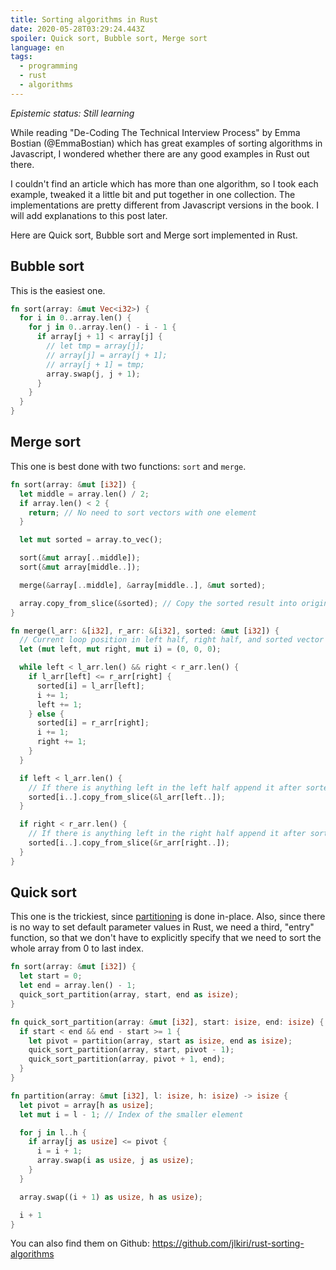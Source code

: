 ```yaml
---
title: Sorting algorithms in Rust
date: 2020-05-28T03:29:24.443Z
spoiler: Quick sort, Bubble sort, Merge sort
language: en
tags:
  - programming
  - rust
  - algorithms
---
```

*Epistemic status: Still learning*

While reading "De-Coding The Technical Interview Process" by Emma Bostian (@EmmaBostian) which has great examples of sorting algorithms in Javascript, I wondered whether there are any good examples in Rust out there. 

I couldn't find an article which has more than one algorithm, so I took each example, tweaked it a little bit and put together in one collection. The implementations are pretty different from Javascript versions in the book. I will add explanations to this post later.

Here are Quick sort, Bubble sort and Merge sort implemented in Rust.

## Bubble sort

This is the easiest one.

```rust
fn sort(array: &mut Vec<i32>) {
  for i in 0..array.len() {
    for j in 0..array.len() - i - 1 {
      if array[j + 1] < array[j] {
        // let tmp = array[j];
        // array[j] = array[j + 1];
        // array[j + 1] = tmp;
        array.swap(j, j + 1);
      }
    }
  }
}
```

## Merge sort

This one is best done with two functions: `sort` and `merge`.

```rust
fn sort(array: &mut [i32]) {
  let middle = array.len() / 2;
  if array.len() < 2 {
    return; // No need to sort vectors with one element
  }

  let mut sorted = array.to_vec();

  sort(&mut array[..middle]);
  sort(&mut array[middle..]);

  merge(&array[..middle], &array[middle..], &mut sorted);

  array.copy_from_slice(&sorted); // Copy the sorted result into original vector
}

fn merge(l_arr: &[i32], r_arr: &[i32], sorted: &mut [i32]) {
  // Current loop position in left half, right half, and sorted vector
  let (mut left, mut right, mut i) = (0, 0, 0);

  while left < l_arr.len() && right < r_arr.len() {
    if l_arr[left] <= r_arr[right] {
      sorted[i] = l_arr[left];
      i += 1;
      left += 1;
    } else {
      sorted[i] = r_arr[right];
      i += 1;
      right += 1;
    }
  }

  if left < l_arr.len() {
    // If there is anything left in the left half append it after sorted members
    sorted[i..].copy_from_slice(&l_arr[left..]);
  }

  if right < r_arr.len() {
    // If there is anything left in the right half append it after sorted members
    sorted[i..].copy_from_slice(&r_arr[right..]);
  }
}
```

## Quick sort

This one is the trickiest, since [partitioning](https://www.geeksforgeeks.org/quick-sort/) is done in-place. Also, since there is no way to set default parameter values in Rust, we need a third, "entry" function, so that we don't have to explicitly specify  that we need to sort the whole array from 0 to last index.

```rust
fn sort(array: &mut [i32]) {
  let start = 0;
  let end = array.len() - 1;
  quick_sort_partition(array, start, end as isize);
}

fn quick_sort_partition(array: &mut [i32], start: isize, end: isize) {
  if start < end && end - start >= 1 {
    let pivot = partition(array, start as isize, end as isize);
    quick_sort_partition(array, start, pivot - 1);
    quick_sort_partition(array, pivot + 1, end);
  }
}

fn partition(array: &mut [i32], l: isize, h: isize) -> isize {
  let pivot = array[h as usize];
  let mut i = l - 1; // Index of the smaller element

  for j in l..h {
    if array[j as usize] <= pivot {
      i = i + 1;
      array.swap(i as usize, j as usize);
    }
  }

  array.swap((i + 1) as usize, h as usize);

  i + 1
}
```

You can also find them on Github: https://github.com/jlkiri/rust-sorting-algorithms
